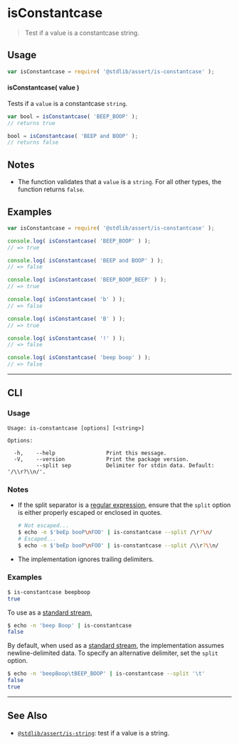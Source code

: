 <!--

@license Apache-2.0

Copyright (c) 2022 The Stdlib Authors.

Licensed under the Apache License, Version 2.0 (the "License");
you may not use this file except in compliance with the License.
You may obtain a copy of the License at

   http://www.apache.org/licenses/LICENSE-2.0

Unless required by applicable law or agreed to in writing, software
distributed under the License is distributed on an "AS IS" BASIS,
WITHOUT WARRANTIES OR CONDITIONS OF ANY KIND, either express or implied.
See the License for the specific language governing permissions and
limitations under the License.

-->

# isConstantcase

> Test if a value is a constantcase string.

<section class="usage">

## Usage

```javascript
var isConstantcase = require( '@stdlib/assert/is-constantcase' );
```

#### isConstantcase( value )

Tests if a `value` is a constantcase `string`.

```javascript
var bool = isConstantcase( 'BEEP_BOOP' );
// returns true

bool = isConstantcase( 'BEEP and BOOP' );
// returns false
```

</section>

<!-- /.usage -->

<section class="notes">

## Notes

-   The function validates that a `value` is a `string`. For all other types, the function returns `false`.

</section>

<!-- /.notes -->

<section class="examples">

## Examples

<!-- eslint no-undef: "error" -->

```javascript
var isConstantcase = require( '@stdlib/assert/is-constantcase' );

console.log( isConstantcase( 'BEEP_BOOP' ) );
// => true

console.log( isConstantcase( 'BEEP and BOOP' ) );
// => false

console.log( isConstantcase( 'BEEP_BOOP_BEEP' ) );
// => true

console.log( isConstantcase( 'b' ) );
// => false

console.log( isConstantcase( 'B' ) );
// => true

console.log( isConstantcase( '!' ) );
// => false

console.log( isConstantcase( 'beep boop' ) );
// => false

```

</section>

<!-- /.examples -->

* * *

<section class="cli">

## CLI

<section class="usage">

### Usage

```text
Usage: is-constantcase [options] [<string>]

Options:

  -h,    --help                Print this message.
  -V,    --version             Print the package version.
         --split sep           Delimiter for stdin data. Default: '/\\r?\\n/'.
```

</section>

<!-- /.usage -->

<!-- CLI usage notes. Make sure to keep an empty line after the `section` element and another before the `/section` close. -->

<section class="notes">

### Notes

-   If the split separator is a [regular expression][mdn-regexp], ensure that the `split` option is either properly escaped or enclosed in quotes.

    ```bash
    # Not escaped...
    $ echo -n $'beEp booP\nFOO' | is-constantcase --split /\r?\n/
    # Escaped...
    $ echo -n $'beEp booP\nFOO' | is-constantcase --split /\\r?\\n/
    ```

-   The implementation ignores trailing delimiters.

</section>

<!-- /.notes -->

<section class="examples">

### Examples

```bash
$ is-constantcase beepboop
true
```

To use as a [standard stream][standard-streams],

```bash
$ echo -n 'beep Boop' | is-constantcase
false
```

By default, when used as a [standard stream][standard-streams], the implementation assumes newline-delimited data. To specify an alternative delimiter, set the `split` option.

```bash
$ echo -n 'beepBoop\tBEEP_BOOP' | is-constantcase --split '\t'
false
true
```

</section>

<!-- /.examples -->

</section>

<!-- /.cli -->

<!-- Section for related `stdlib` packages. Do not manually edit this section, as it is automatically populated. -->

<section class="related">

* * *

## See Also

-   <span class="package-name">[`@stdlib/assert/is-string`][@stdlib/assert/is-string]</span><span class="delimiter">: </span><span class="description">test if a value is a string.</span>

</section>

<!-- /.related -->

<!-- Section for all links. Make sure to keep an empty line after the `section` element and another before the `/section` close. -->

<section class="links">

[standard-streams]: https://en.wikipedia.org/wiki/Standard_streams

[mdn-regexp]: https://developer.mozilla.org/en-US/docs/Web/JavaScript/Guide/Regular_Expressions

<!-- <related-links> -->

[@stdlib/assert/is-string]: https://github.com/stdlib-js/stdlib/tree/develop/lib/node_modules/%40stdlib/assert/is-string

<!-- </related-links> -->

</section>

<!-- /.links -->
